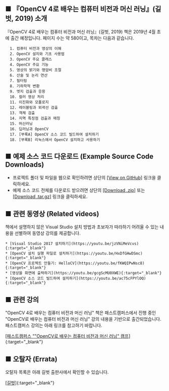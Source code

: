 ## ■ 『OpenCV 4로 배우는 컴퓨터 비전과 머신 러닝』(길벗, 2019) 소개

『OpenCV 4로 배우는 컴퓨터 비전과 머신 러닝』(길벗, 2019) 책은 2019년 4월 초에 출간 예정입니다. 페이지 수는 약 580이고, 목차는 다음과 같습니다. 
```
  1. 컴퓨터 비전과 영상의 이해
  2. OpenCV 설치와 기초 사용법
  3. OpenCV 주요 클래스
  4. OpenCV 주요 기능
  5. 영상의 밝기와 명암비 조절
  6. 산술 및 논리 연산
  7. 필터링
  8. 기하학적 변환
  9. 엣지 검출과 응용
  10. 컬러 영상 처리
  11. 이진화와 모폴로지
  12. 레이블링과 외곽선 검출
  13. 객체 검출
  14. 지역 특징점 검출과 매칭
  15. 머신러닝
  16. 딥러닝과 OpenCV
  17. [부록A] OpenCV 소스 코드 빌드하여 설치하기
  18. [부록B] 리눅스에서 OpenCV 설치하고 사용하기
```

## ■ 예제 소스 코드 다운로드 (Example Source Code Downloads)

* 프로젝트 폴더 및 파일을 웹으로 확인하려면 상단의 [[View on GitHub]](https://github.com/sunkyoo/opencv4cvml) 링크을 클릭하세요.
* 예제 소스 코드 전체를 다운로드 받으려면 상단의 [[Download .zip]](https://github.com/sunkyoo/opencv4cvml/zipball/master) 또는 [[Download .tar.gz]](https://github.com/sunkyoo/opencv4cvml/tarball/master) 링크을 클릭하세요.


## ■ 관련 동영상 (Related videos)

책에서 설명하지 않은 Visual Studio 설치 방법과 초보자가 따라하기 어려울 수 있는 내용을 선별하여 동영상 강의를 제공합니다.


	* [Visual Studio 2017 설치하기](https://youtu.be/jzVNiMeVcvs){:target="_blank"} 
	* [OpenCV 설치 실행 파일로 설치하기](https://youtu.be/HxDfGHwDSmc){:target="_blank"} 
	* [OpenCV 프로젝트 만들기: HelloCV](https://youtu.be/fKWQIPwNsc8){:target="_blank"} 
	* [영상을 화면에 출력하기](https://youtu.be/gcgScMU0XWE){:target="_blank"} 
	* [OpenCV 소스 코드 빌드하여 설치하기](https://youtu.be/ac75cFPYlOQ){:target="_blank"} 


## ■ 관련 강의

"OpenCV 4로 배우는 컴퓨터 비전과 머신 러닝" 책은 패스트캠퍼스에서 진행 중인 "OpenCV로 배우는 컴퓨터 비전과 머신 러닝" 강의 내용을 기반으로 출간되었습니다. 패스트캠퍼스 강의는 아래 링크를 참고하기 바랍니다.

[[패스트캠퍼스 ""OpenCV로 배우는 컴퓨터 비전과 머신 러닝" 캠프]](https://www.fastcampus.co.kr/dev_camp_cvocv/){:target="_blank"} 


## ■ 오탈자 (Errata)
오탈자 목록은 아래 길벗 출판사에서 확인할 수 있습니다.

[[길벗]](https://www.gilbut.co.kr/){:target="_blank"} 
